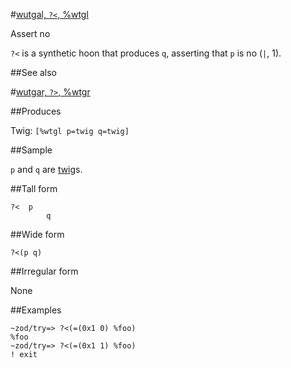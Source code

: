 #[wutgal, `?<`, %wtgl](#wtgl)

Assert no

`?<` is a synthetic hoon that produces `q`, asserting that `p` is no (`|`, 1).

##See also

#[wutgar, `?>`, %wtgr](#wtgr)

##Produces

Twig: `[%wtgl p=twig q=twig]`

##Sample

`p` and `q` are [twig]()s.

##Tall form

    ?<  p
            q

##Wide form

    ?<(p q)

##Irregular form

None

##Examples

    ~zod/try=> ?<(=(0x1 0) %foo)
    %foo
    ~zod/try=> ?<(=(0x1 1) %foo)
    ! exit

